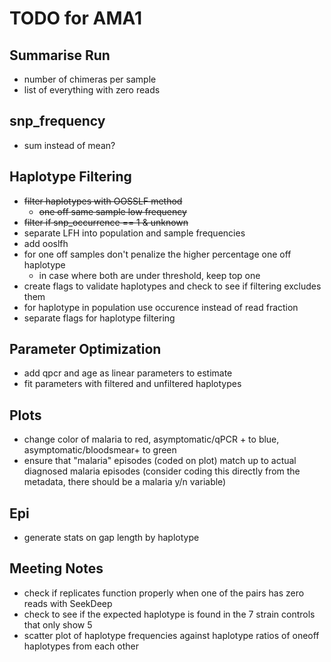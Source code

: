 # TODO for AMA1

## Summarise Run
- number of chimeras per sample
- list of everything with zero reads

## snp_frequency
- sum instead of mean?

## Haplotype Filtering
- ~~filter haplotypes with OOSSLF method~~
  - ~~one off same sample low frequency~~
- ~~filter if snp_occurrence == 1 & unknown~~
- separate LFH into population and sample frequencies
- add ooslfh
- for one off samples don't penalize the higher percentage one off haplotype
    - in case where both are under threshold, keep top one
- create flags to validate haplotypes and check to see if filtering excludes them
- for haplotype in population use occurence instead of read fraction
- separate flags for haplotype filtering

## Parameter Optimization
- add qpcr and age as linear parameters to estimate
- fit parameters with filtered and unfiltered haplotypes

## Plots
- change color of malaria to red, asymptomatic/qPCR + to blue, asymptomatic/bloodsmear+ to green
- ensure that "malaria" episodes (coded on plot) match up to actual diagnosed malaria episodes (consider coding this directly from the metadata, there should be a malaria y/n variable)

## Epi
- generate stats on gap length by haplotype

## Meeting Notes
- check if replicates function properly when one of the pairs has zero reads with SeekDeep
- check to see if the expected haplotype is found in the 7 strain controls that only show 5
- scatter plot of haplotype frequencies against haplotype ratios of oneoff haplotypes from each other
